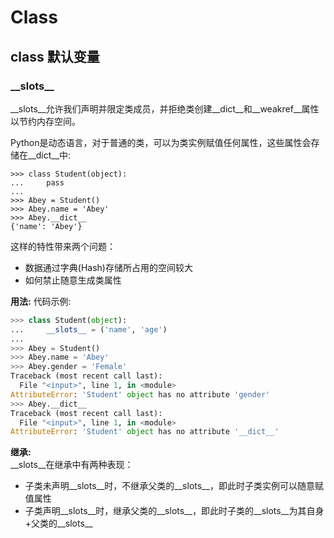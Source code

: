 # Class


## class 默认变量

### \_\_slots__

__slots__允许我们声明并限定类成员，并拒绝类创建__dict__和__weakref__属性以节约内存空间。

Python是动态语言，对于普通的类，可以为类实例赋值任何属性，这些属性会存储在__dict__中:
```
>>> class Student(object):
...     pass
...     
>>> Abey = Student()
>>> Abey.name = 'Abey'
>>> Abey.__dict__
{'name': 'Abey'}
```

这样的特性带来两个问题：
- 数据通过字典(Hash)存储所占用的空间较大
- 如何禁止随意生成类属性


**用法:**
代码示例:
``` python
>>> class Student(object):
...     __slots__ = ('name', 'age')
...     
>>> Abey = Student()
>>> Abey.name = 'Abey'
>>> Abey.gender = 'Female'
Traceback (most recent call last):
  File "<input>", line 1, in <module>
AttributeError: 'Student' object has no attribute 'gender'
>>> Abey.__dict__
Traceback (most recent call last):
  File "<input>", line 1, in <module>
AttributeError: 'Student' object has no attribute '__dict__'
```

**继承:**  
__slots__在继承中有两种表现：
- 子类未声明__slots__时，不继承父类的__slots__，即此时子类实例可以随意赋值属性
- 子类声明__slots__时，继承父类的__slots__，即此时子类的__slots__为其自身+父类的__slots__


